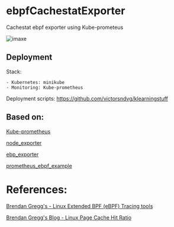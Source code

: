 # ebpfCachestatExporter
Cachestat ebpf exporter using Kube-prometeus 

![imaxe](https://user-images.githubusercontent.com/6474985/179368744-3c3c977d-26b7-4131-a882-78bf721f655e.png)


## Deployment

Stack:

    - Kubernetes: minikube
    - Monitoring: Kube-prometheus
    
Deployment scripts: https://github.com/victorsndvg/klearningstuff

## Based on:

[Kube-prometheus](https://github.com/prometheus-operator/kube-prometheus)

[node_exporter](https://github.com/prometheus/node_exporter)

[ebp_exporter](https://github.com/cloudflare/ebpf_exporter)

[prometheus_ebpf_example](https://github.com/bpftools/prometheus-ebpf-example)
    
# References:

[Brendan Gregg's - Linux Extended BPF (eBPF) Tracing tools](https://www.brendangregg.com/ebpf.html)

[Brendan Gregg's Blog - Linux Page Cache Hit Ratio](https://www.brendangregg.com/blog/2014-12-31/linux-page-cache-hit-ratio.html)

    
